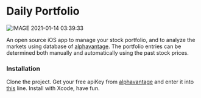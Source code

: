# Daily Portfolio
![IMAGE 2021-01-14 03:39:33](https://user-images.githubusercontent.com/50481847/104537532-6b0bb580-561a-11eb-92a6-2674d625cf98.jpg)

An open source iOS app to manage your stock portfolio, and to analyze the markets using database of [alphavantage](https://www.alphavantage.co). The portfolio entries can be determined both manually and automatically using the past stock prices.

### Installation

Clone the project. Get your free apiKey from [alphavantage](https://www.alphavantage.co) and enter it into [this](https://github.com/khashabri/Daily-Portfolio/blob/091fae5afaab9ecf5faaa07e0835e8989fad1d81/Daily%20Portfolio/Functions.swift#L61) line. Install with Xcode, have fun.
